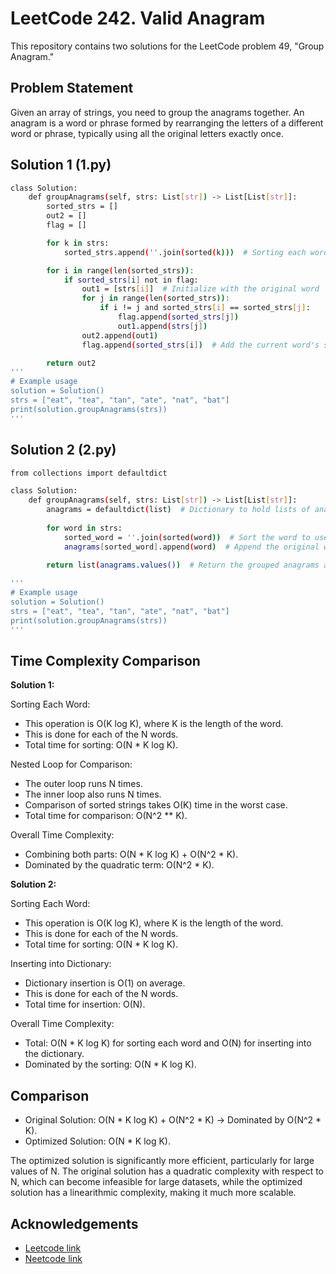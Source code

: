 
# LeetCode 242. Valid Anagram

This repository contains two solutions for the LeetCode problem 49, "Group Anagram."


## Problem Statement

Given an array of strings, you need to group the anagrams together. An anagram is a word or phrase formed by rearranging the letters of a different word or phrase, typically using all the original letters exactly once.



## Solution 1 (1.py)

```bash
class Solution:
    def groupAnagrams(self, strs: List[str]) -> List[List[str]]:
        sorted_strs = []
        out2 = []
        flag = []

        for k in strs:
            sorted_strs.append(''.join(sorted(k)))  # Sorting each word

        for i in range(len(sorted_strs)):
            if sorted_strs[i] not in flag:
                out1 = [strs[i]]  # Initialize with the original word
                for j in range(len(sorted_strs)):
                    if i != j and sorted_strs[i] == sorted_strs[j]:
                        flag.append(sorted_strs[j])
                        out1.append(strs[j])
                out2.append(out1)
                flag.append(sorted_strs[i])  # Add the current word's sorted version to the flag

        return out2
'''
# Example usage
solution = Solution()
strs = ["eat", "tea", "tan", "ate", "nat", "bat"]
print(solution.groupAnagrams(strs))
'''


```

## Solution 2 (2.py)

```bash
from collections import defaultdict

class Solution:
    def groupAnagrams(self, strs: List[str]) -> List[List[str]]:
        anagrams = defaultdict(list)  # Dictionary to hold lists of anagrams
        
        for word in strs:
            sorted_word = ''.join(sorted(word))  # Sort the word to use as a key
            anagrams[sorted_word].append(word)  # Append the original word to the correct list
        
        return list(anagrams.values())  # Return the grouped anagrams as a list of lists

'''
# Example usage
solution = Solution()
strs = ["eat", "tea", "tan", "ate", "nat", "bat"]
print(solution.groupAnagrams(strs))
'''

```
  

## Time Complexity Comparison

**Solution 1:**

Sorting Each Word:

* This operation is O(K log K), where K is the length of the word.
* This is done for each of the N words.
* Total time for sorting: O(N * K log K).

Nested Loop for Comparison:

* The outer loop runs N times.
* The inner loop also runs N times.
* Comparison of sorted strings takes O(K) time in the worst case.
* Total time for comparison: O(N^2 ** K).

Overall Time Complexity:

* Combining both parts: O(N * K log K) + O(N^2 * K).
* Dominated by the quadratic term: O(N^2 * K).

**Solution 2:**

Sorting Each Word:

* This operation is O(K log K), where K is the length of the word.
* This is done for each of the N words.
* Total time for sorting: O(N * K log K).

Inserting into Dictionary:

* Dictionary insertion is O(1) on average.
* This is done for each of the N words.
* Total time for insertion: O(N).

Overall Time Complexity:

* Total: O(N * K log K) for sorting each word and O(N) for inserting into the dictionary.
* Dominated by the sorting: O(N * K log K).

## Comparison

* Original Solution: O(N * K log K) + O(N^2 * K) → Dominated by O(N^2 * K).
* Optimized Solution: O(N * K log K).

The optimized solution is significantly more efficient, particularly for large values of N. The original solution has a quadratic complexity with respect to N, which can become infeasible for large datasets, while the optimized solution has a linearithmic complexity, making it much more scalable.

## Acknowledgements

 - [Leetcode link](https://leetcode.com/problems/group-anagrams/)
 - [Neetcode link](https://neetcode.io/problems/anagram-groups)